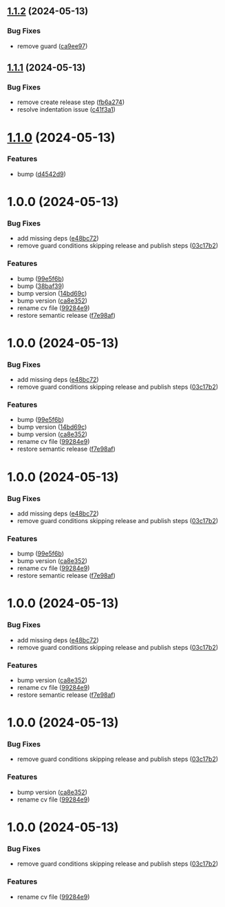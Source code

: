 ## [1.1.2](https://github.com/jack-kitto/resume/compare/v1.1.1...v1.1.2) (2024-05-13)


### Bug Fixes

* remove guard ([ca9ee97](https://github.com/jack-kitto/resume/commit/ca9ee975cc00b0e25771149c462fd220c41c78c1))

## [1.1.1](https://github.com/jack-kitto/resume/compare/v1.1.0...v1.1.1) (2024-05-13)


### Bug Fixes

* remove create release step ([fb6a274](https://github.com/jack-kitto/resume/commit/fb6a2748f4148c0ac76f4da0c8ff64454d177627))
* resolve indentation issue ([c41f3a1](https://github.com/jack-kitto/resume/commit/c41f3a1bef1534782ae0253c28dbbbef71becbaa))

# [1.1.0](https://github.com/jack-kitto/resume/compare/v1.0.0...v1.1.0) (2024-05-13)


### Features

* bump ([d4542d9](https://github.com/jack-kitto/resume/commit/d4542d9904fd5f6f337387102f79440bedfe4ad3))

# 1.0.0 (2024-05-13)


### Bug Fixes

* add missing deps ([e48bc72](https://github.com/jack-kitto/resume/commit/e48bc724db242d63b2a7968c410bbd2413221fe7))
* remove guard conditions skipping release and publish steps ([03c17b2](https://github.com/jack-kitto/resume/commit/03c17b2d3150dcd45af2c3f079fb7f1f43b46b45))


### Features

*  bump ([99e5f6b](https://github.com/jack-kitto/resume/commit/99e5f6b67530c4b68468ba72fedb3a7afdaa0493))
* bump ([38baf39](https://github.com/jack-kitto/resume/commit/38baf398a666d49eb501db64c595fafa2fb3b207))
* bump version ([14bd69c](https://github.com/jack-kitto/resume/commit/14bd69c92be874956ba876bbd06295246c8b782f))
* bump version ([ca8e352](https://github.com/jack-kitto/resume/commit/ca8e352ce967bd582398cd66823c016af3fed7b2))
* rename cv file ([99284e9](https://github.com/jack-kitto/resume/commit/99284e9bfac04b7b09db6ee252f80cd4a45de2f2))
* restore semantic release ([f7e98af](https://github.com/jack-kitto/resume/commit/f7e98af915853725419752b40d4014e4a49daee1))

# 1.0.0 (2024-05-13)


### Bug Fixes

* add missing deps ([e48bc72](https://github.com/jack-kitto/resume/commit/e48bc724db242d63b2a7968c410bbd2413221fe7))
* remove guard conditions skipping release and publish steps ([03c17b2](https://github.com/jack-kitto/resume/commit/03c17b2d3150dcd45af2c3f079fb7f1f43b46b45))


### Features

*  bump ([99e5f6b](https://github.com/jack-kitto/resume/commit/99e5f6b67530c4b68468ba72fedb3a7afdaa0493))
* bump version ([14bd69c](https://github.com/jack-kitto/resume/commit/14bd69c92be874956ba876bbd06295246c8b782f))
* bump version ([ca8e352](https://github.com/jack-kitto/resume/commit/ca8e352ce967bd582398cd66823c016af3fed7b2))
* rename cv file ([99284e9](https://github.com/jack-kitto/resume/commit/99284e9bfac04b7b09db6ee252f80cd4a45de2f2))
* restore semantic release ([f7e98af](https://github.com/jack-kitto/resume/commit/f7e98af915853725419752b40d4014e4a49daee1))

# 1.0.0 (2024-05-13)


### Bug Fixes

* add missing deps ([e48bc72](https://github.com/jack-kitto/resume/commit/e48bc724db242d63b2a7968c410bbd2413221fe7))
* remove guard conditions skipping release and publish steps ([03c17b2](https://github.com/jack-kitto/resume/commit/03c17b2d3150dcd45af2c3f079fb7f1f43b46b45))


### Features

*  bump ([99e5f6b](https://github.com/jack-kitto/resume/commit/99e5f6b67530c4b68468ba72fedb3a7afdaa0493))
* bump version ([ca8e352](https://github.com/jack-kitto/resume/commit/ca8e352ce967bd582398cd66823c016af3fed7b2))
* rename cv file ([99284e9](https://github.com/jack-kitto/resume/commit/99284e9bfac04b7b09db6ee252f80cd4a45de2f2))
* restore semantic release ([f7e98af](https://github.com/jack-kitto/resume/commit/f7e98af915853725419752b40d4014e4a49daee1))

# 1.0.0 (2024-05-13)


### Bug Fixes

* add missing deps ([e48bc72](https://github.com/jack-kitto/resume/commit/e48bc724db242d63b2a7968c410bbd2413221fe7))
* remove guard conditions skipping release and publish steps ([03c17b2](https://github.com/jack-kitto/resume/commit/03c17b2d3150dcd45af2c3f079fb7f1f43b46b45))


### Features

* bump version ([ca8e352](https://github.com/jack-kitto/resume/commit/ca8e352ce967bd582398cd66823c016af3fed7b2))
* rename cv file ([99284e9](https://github.com/jack-kitto/resume/commit/99284e9bfac04b7b09db6ee252f80cd4a45de2f2))
* restore semantic release ([f7e98af](https://github.com/jack-kitto/resume/commit/f7e98af915853725419752b40d4014e4a49daee1))

# 1.0.0 (2024-05-13)


### Bug Fixes

* remove guard conditions skipping release and publish steps ([03c17b2](https://github.com/jack-kitto/resume/commit/03c17b2d3150dcd45af2c3f079fb7f1f43b46b45))


### Features

* bump version ([ca8e352](https://github.com/jack-kitto/resume/commit/ca8e352ce967bd582398cd66823c016af3fed7b2))
* rename cv file ([99284e9](https://github.com/jack-kitto/resume/commit/99284e9bfac04b7b09db6ee252f80cd4a45de2f2))

# 1.0.0 (2024-05-13)


### Bug Fixes

* remove guard conditions skipping release and publish steps ([03c17b2](https://github.com/jack-kitto/resume/commit/03c17b2d3150dcd45af2c3f079fb7f1f43b46b45))


### Features

* rename cv file ([99284e9](https://github.com/jack-kitto/resume/commit/99284e9bfac04b7b09db6ee252f80cd4a45de2f2))
